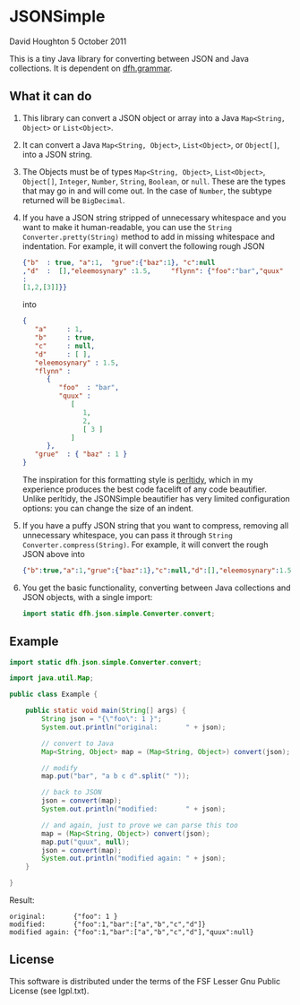 JSONSimple
==========

David Houghton
5 October 2011

This is a tiny Java library for converting between JSON and Java collections. It is dependent on [dfh.grammar][grammar].

What it can do
--------------

1. This library can convert a JSON object or array into a Java `Map<String, Object>` or `List<Object>`.

2. It can convert a Java `Map<String, Object>`, `List<Object>`, or `Object[]`, into a JSON string.

3. The Objects must be of types `Map<String, Object>`, `List<Object>`, `Object[]`, `Integer`, `Number`, `String`, `Boolean`, or `null`. These are the types that may go in and will come out. In the case of `Number`, the subtype returned will be `BigDecimal`.

4. If you have a JSON string stripped of unnecessary whitespace and you want to make it human-readable, you can use the `String Converter.pretty(String)` method to add in missing whitespace and indentation. For example, it will convert the following rough JSON

   ```json
   {"b"  : true, "a":1,  "grue":{"baz":1}, "c":null
   ,"d"  :	[],"eleemosynary" :1.5, 	"flynn": {"foo":"bar","quux"
   :
   [1,2,[3]]}}
   ```
   into

   ```json
   {
      "a"     : 1,
      "b"     : true,
      "c"     : null,
      "d"     : [ ],
      "eleemosynary" : 1.5,
      "flynn" : 
         {
            "foo"  : "bar",
            "quux" : 
               [
                  1,
                  2,
                  [ 3 ]
               ]
         },
      "grue"  : { "baz" : 1 }
   }
   ```

   The inspiration for this formatting style is [perltidy][], which in my experience produces the best code facelift of any code beautifier. Unlike perltidy, the JSONSimple beautifier has very limited configuration options: you can change the size of an indent.

5. If you have a puffy JSON string that you want to compress, removing all unnecessary whitespace, you can pass it through `String Converter.compress(String)`. For example, it will convert the rough JSON above into

   ```json
   {"b":true,"a":1,"grue":{"baz":1},"c":null,"d":[],"eleemosynary":1.5,"flynn":{"foo":"bar","quux":[1,2,[3]]}}
   ```
6. You get the basic functionality, converting between Java collections and JSON objects, with a single import:

   ```java
   import static dfh.json.simple.Converter.convert;
   ```

Example
-------

```java
import static dfh.json.simple.Converter.convert;

import java.util.Map;

public class Example {

	public static void main(String[] args) {
		String json = "{\"foo\": 1 }";
		System.out.println("original:       " + json);

		// convert to Java
		Map<String, Object> map = (Map<String, Object>) convert(json);

		// modify
		map.put("bar", "a b c d".split(" "));

		// back to JSON
		json = convert(map);
		System.out.println("modified:       " + json);

		// and again, just to prove we can parse this too
		map = (Map<String, Object>) convert(json);
		map.put("quux", null);
		json = convert(map);
		System.out.println("modified again: " + json);
	}

}
```

Result:

    original:       {"foo": 1 }
    modified:       {"foo":1,"bar":["a","b","c","d"]}
    modified again: {"foo":1,"bar":["a","b","c","d"],"quux":null}

License
-------

This software is distributed under the terms of the FSF Lesser Gnu Public License (see lgpl.txt).

[grammar]: http://dfhoughton.org/grammar/
[perltidy]: http://perltidy.sourceforge.net/
